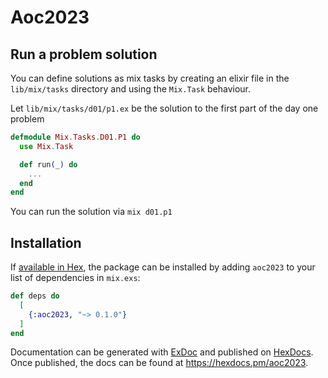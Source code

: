 # Aoc2023

## Run a problem solution
You can define solutions as mix tasks by creating an elixir file in the `lib/mix/tasks` directory
and using the `Mix.Task` behaviour.

Let `lib/mix/tasks/d01/p1.ex` be the solution to the first part of the day one problem
```elixir
defmodule Mix.Tasks.D01.P1 do
  use Mix.Task

  def run(_) do
    ...
  end
end
```
You can run the solution via `mix d01.p1`

## Installation

If [available in Hex](https://hex.pm/docs/publish), the package can be installed
by adding `aoc2023` to your list of dependencies in `mix.exs`:

```elixir
def deps do
  [
    {:aoc2023, "~> 0.1.0"}
  ]
end
```

Documentation can be generated with [ExDoc](https://github.com/elixir-lang/ex_doc)
and published on [HexDocs](https://hexdocs.pm). Once published, the docs can
be found at <https://hexdocs.pm/aoc2023>.

